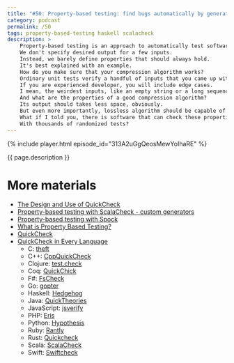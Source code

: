 ```yaml
---
title: "#50: Property-based testing: find bugs automatically by generating thousands of test cases"
category: podcast
permalink: /50
tags: property-based-testing haskell scalacheck
description: >
    Property-based testing is an approach to automatically test software against well-defined rules.
    We don't specify desired output for a few inputs.
    Instead, we barely define properties that should always hold.
    It's best explained with an example.
    How do you make sure that your compression algorithm works?
    Ordinary unit tests verify a handful of inputs that you came up with.
    If you are experienced developer, you will include edge cases.
    I mean, the weirdest inputs, like an empty string or a long sequence of the same character.
    And what are the properties of a good compression algorithm?
    Its output should takes less space, obviously.
    But even more importantly, lossless algorithm should be capable of decompression.
    What if I told you, there is software that can check these properties automatically?
    With thousands of randomized tests?
---
```


{% include player.html episode_id="313A2uGgQeosMewYoIhaRE" %}

{{ page.description }}

<!--
Property-based testing frameworks, do just that.
The most popular one is QuickCheck for Haskell.
Here's an example of a compression algorithm test.
You simply say: for an _arbitrary_ sequence of bytes, compressing and decompressing them should yield the same sequence.
This property essentially means that we can recover compressed data.
But rather than providing examples by hand, QuickCheck will generate thousands of randomized inputs.
It will include typical corner cases, like an empty array.
The framework's task is to falsify your assumption.
You believe you compression is reversible.
The property-based testing framework will do its best to find a broken example.
A sequence of bytes that crashes your algorithm or can't be decompressed.

Once the broken input is found, the framework typically tries to shrink it.
That's because randomized inputs can be quite large.
So the framework makes an effort to reduce the sample that falsified our assumption.
A smaller sample means easier debugging.

Property-based testing works best for heavily algorithmic tasks where properties are easy to define.
For example, compression, encryption, sorting.
Also, it works great when the system receives multiple commands changing the state.
In that case our property is simple: do not crash and remain consistent.
Barely trying to crash the application is called fuzzing.
But keeping it consistent is more interesting.
Imagine a bank account.
No matter what you do, its balance should never be negative.
Or an airplane.
No matter how many reservations you accept, the same seat should never be booked twice.
In practice, both of these invariants can be broken.
Moreover, even the simplest compression property can be falsified.
I can easily imagine input which compresses to a larger output.
Testing frameworks typically allow you to define exclusion rules to avoid false-positives.

Property-based testing has some drawbacks.
If your code is relatively slow, test will become really slow when invoked thousands of times.
Also, because inputs are randomized, test may not be reproducible.
This can be circumvented by hard-coded random seed generators that are predictable.
I already mentioned QuickCheck for Haskell.
However, over time dozens of ports were created for Java, JavaScript, Python, etc.
This type of technique is not universal for any language.
However, I was often surprised what kind of edge-cases the framework found.
Typically these are malformed or otherwise unusual inputs.

That's it, thanks for listening, bye!

-->

# More materials

* [The Design and Use of QuickCheck](https://begriffs.com/posts/2017-01-14-design-use-quickcheck.html)
* [Property-based testing with ScalaCheck - custom generators](/2014/09/property-based-testing-with-scalacheck.html)
* [Property-based testing with Spock](https://nurkiewicz.com/2014/09/property-based-testing-with-spock.html)
* [What is Property Based Testing?](https://hypothesis.works/articles/what-is-property-based-testing/)
* [QuickCheck](https://en.wikipedia.org/wiki/QuickCheck)
* [QuickCheck in Every Language](https://hypothesis.works/articles/quickcheck-in-every-language/)
    * C: [theft](https://github.com/silentbicycle/theft)
    * C++: [CppQuickCheck](https://github.com/grogers0/CppQuickCheck)
    * Clojure: [test.check](https://github.com/clojure/test.check)
    * Coq: [QuickChick](https://github.com/QuickChick/QuickChick)
    * F#: [FsCheck](https://github.com/fscheck/FsCheck)
    * Go: [gopter](https://github.com/leanovate/gopter)
    * Haskell: [Hedgehog](https://hackage.haskell.org/package/hedgehog)
    * Java: [QuickTheories](https://github.com/NCR-CoDE/QuickTheories)
    * JavaScript: [jsverify](https://github.com/jsverify/jsverify)
    * PHP: [Eris](https://github.com/giorgiosironi/eris)
    * Python: [Hypothesis](https://hypothesis.works)
    * Ruby: [Rantly](https://github.com/abargnesi/rantly)
    * Rust: [Quickcheck](https://github.com/BurntSushi/quickcheck)
    * Scala: [ScalaCheck](https://www.scalacheck.org/)
    * Swift: [Swiftcheck](https://github.com/typelift/SwiftCheck)
